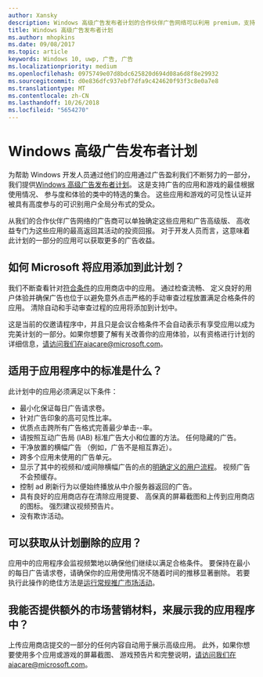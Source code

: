 ```yaml
---
author: Xansky
description: Windows 高级广告发布者计划的合作伙伴广告网络可以利用 premium，支持广告的应用特选集合组成的高效广告。 此计划中的应用是最佳根据使用情况、 参与度和体验的类中。
title: Windows 高级广告发布者计划
ms.author: mhopkins
ms.date: 09/08/2017
ms.topic: article
keywords: Windows 10, uwp, 广告, 广告
ms.localizationpriority: medium
ms.openlocfilehash: 0975749e07d8bdc625820d694d08a6d8f8e29932
ms.sourcegitcommit: d0e836dfc937ebf7dfa9c424620f93f3c8e0a7e8
ms.translationtype: MT
ms.contentlocale: zh-CN
ms.lasthandoff: 10/26/2018
ms.locfileid: "5654270"
---
```

# <a name="windows-premium-ads-publishers-program"></a>Windows 高级广告发布者计划

为帮助 Windows 开发人员通过他们的应用通过广告盈利我们不断努力的一部分，我们提供[Windows 高级广告发布者计划](http://www.windowspremiumapps.com)。 这是支持广告的应用和游戏的最佳根据使用情况、 参与度和体验的类中的特选的集合。 这些应用和游戏的可见性认证并被具有高度参与的可识别用户全局分布式的受众。

从我们的合作伙伴广告网络的广告商可以单独确定这些应用和广告高级版、 高收益专门为这些应用的最高返回其活动的投资回报。 对于开发人员而言，这意味着此计划的一部分的应用可以获取更多的广告收益。

## <a name="how-does-microsoft-add-apps-to-this-program"></a>如何 Microsoft 将应用添加到此计划？ 

我们不断查看针对[符合条件](#what-are-the-criteria-for-apps-in-the-program)的应用商店中的应用。 通过检查流畅、 定义良好的用户体验并确保广告也位于以避免意外点击严格的手动审查过程放置满足合格条件的应用。 清除自动和手动审查过程的应用将添加到计划中。

这是当前的仅邀请程序中，并且只是会议合格条件不会自动表示有享受应用以成为完美计划的一部分。如果你想要了解有关改善你的应用体验，以有资格进行计划的详细信息，请访问我们在aiacare@microsoft.com。

## <a name="what-are-the-criteria-for-apps-in-the-program"></a>适用于应用程序中的标准是什么？

此计划中的应用必须满足以下条件：

* 最小化保证每日广告请求卷。 
* 针对广告印象的高可见性比率。 
* 优质点击跨所有广告格式完善最少单击--率。 
* 请按照互动广告局 (IAB) 标准广告大小和位置的方法。 任何隐藏的广告。
* 干净放置的横幅广告 （例如，广告不是相互靠近）。
* 跨多个应用未使用的广告单元。
* 显示了其中的视频和/或间隙横幅广告的点的[明确定义的用户流程](https://blogs.windows.com/buildingapps/2017/08/31/best-practices-using-video-ads-windows-apps/)。 视频广告不会预缓存。 
* 控制 ad 刷新行为以便始终播放从中介服务器返回的广告。
* 具有良好的应用商店存在清除应用提要、 高保真的屏幕截图和上传到应用商店的图标。 强烈建议视频预告片。
* 没有欺诈活动。

## <a name="can-apps-get-removed-from-the-program"></a>可以获取从计划删除的应用？

应用中的应用程序会监视频繁地以确保他们继续以满足合格条件。 要保持在最小的每日广告请求卷，请确保你的应用使用情况不随着时间的推移显著删除。 若要执行此操作的绝佳方法是[运行常规推广市场活动](https://developer.microsoft.com/en-us/store/promote-your-apps)。

## <a name="can-i-provide-additional-marketing-material-to-showcase-my-app-in-the-program"></a>我能否提供额外的市场营销材料，来展示我的应用程序中？ 

上传应用商店提交的一部分的任何内容自动用于展示高级应用。 此外，如果你想要使用多个应用或游戏的屏幕截图、 游戏预告片和完整说明，请访问我们在aiacare@microsoft.com。
